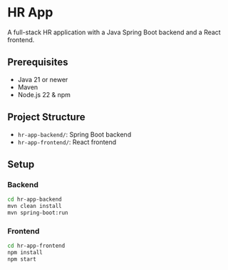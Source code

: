 # HR App

A full-stack HR application with a Java Spring Boot backend and a React frontend.

## Prerequisites
- Java 21 or newer
- Maven
- Node.js 22 & npm

## Project Structure
- `hr-app-backend/`: Spring Boot backend
- `hr-app-frontend/`: React frontend

## Setup

### Backend
```bash
cd hr-app-backend
mvn clean install
mvn spring-boot:run
```

### Frontend
```bash
cd hr-app-frontend
npm install
npm start
```
